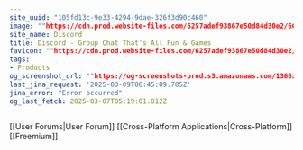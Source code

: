 ```yaml
---
site_uuid: "105fd13c-9e33-4294-9dae-326f3d90c460"
image: ""https://cdn.prod.website-files.com/6257adef93867e50d84d30e2/665643dd8c7ac752237b5cef_Discord-OG-1200x630.jpg""
site_name: Discord
title: Discord - Group Chat That’s All Fun & Games
favicon: ""https://cdn.prod.website-files.com/6257adef93867e50d84d30e2/62fddf0fde45a8baedcc7ee5_847541504914fd33810e70a0ea73177e%20(2)-1.png""
tags:
- Products
og_screenshot_url: ""https://og-screenshots-prod.s3.amazonaws.com/1366x768/80/false/724af556ca1044cbee2a2676cf35d8ff155192f47a6fcc06b8820f7348515379.jpeg""
last_jina_request: '2025-03-09T06:45:09.785Z'
jina_error: "Error occurred"
og_last_fetch: 2025-03-07T05:19:01.812Z
---
```


[[User Forums|User Forum]]
[[Cross-Platform Applications|Cross-Platform]]
[[Freemium]]

